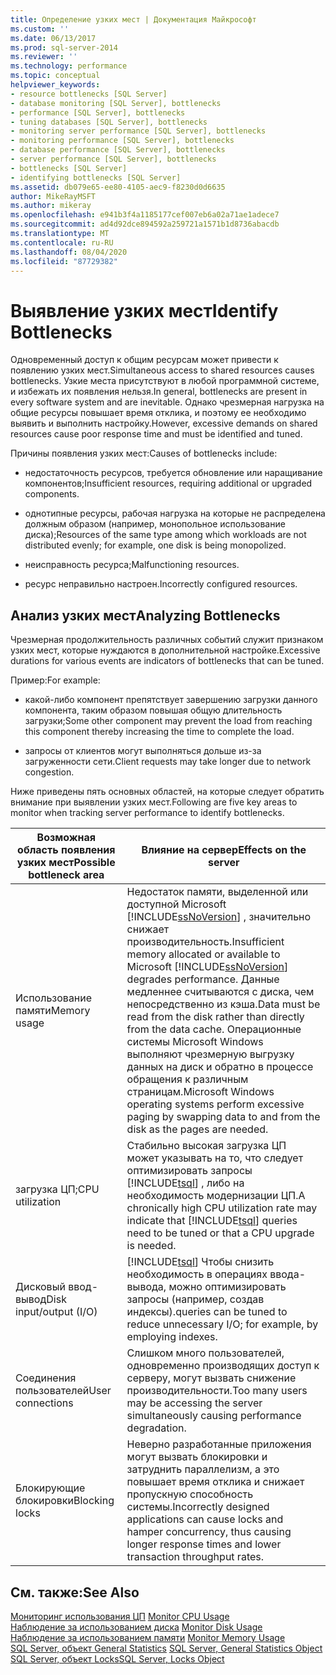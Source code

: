 ```yaml
---
title: Определение узких мест | Документация Майкрософт
ms.custom: ''
ms.date: 06/13/2017
ms.prod: sql-server-2014
ms.reviewer: ''
ms.technology: performance
ms.topic: conceptual
helpviewer_keywords:
- resource bottlenecks [SQL Server]
- database monitoring [SQL Server], bottlenecks
- performance [SQL Server], bottlenecks
- tuning databases [SQL Server], bottlenecks
- monitoring server performance [SQL Server], bottlenecks
- monitoring performance [SQL Server], bottlenecks
- database performance [SQL Server], bottlenecks
- server performance [SQL Server], bottlenecks
- bottlenecks [SQL Server]
- identifying bottlenecks [SQL Server]
ms.assetid: db079e65-ee80-4105-aec9-f8230d0d6635
author: MikeRayMSFT
ms.author: mikeray
ms.openlocfilehash: e941b3f4a1185177cef007eb6a02a71ae1adece7
ms.sourcegitcommit: ad4d92dce894592a259721a1571b1d8736abacdb
ms.translationtype: MT
ms.contentlocale: ru-RU
ms.lasthandoff: 08/04/2020
ms.locfileid: "87729382"
---
```

# <a name="identify-bottlenecks"></a><span data-ttu-id="5c940-102">Выявление узких мест</span><span class="sxs-lookup"><span data-stu-id="5c940-102">Identify Bottlenecks</span></span>
  <span data-ttu-id="5c940-103">Одновременный доступ к общим ресурсам может привести к появлению узких мест.</span><span class="sxs-lookup"><span data-stu-id="5c940-103">Simultaneous access to shared resources causes bottlenecks.</span></span> <span data-ttu-id="5c940-104">Узкие места присутствуют в любой программной системе, и избежать их появления нельзя.</span><span class="sxs-lookup"><span data-stu-id="5c940-104">In general, bottlenecks are present in every software system and are inevitable.</span></span> <span data-ttu-id="5c940-105">Однако чрезмерная нагрузка на общие ресурсы повышает время отклика, и поэтому ее необходимо выявить и выполнить настройку.</span><span class="sxs-lookup"><span data-stu-id="5c940-105">However, excessive demands on shared resources cause poor response time and must be identified and tuned.</span></span>  
  
 <span data-ttu-id="5c940-106">Причины появления узких мест:</span><span class="sxs-lookup"><span data-stu-id="5c940-106">Causes of bottlenecks include:</span></span>  
  
-   <span data-ttu-id="5c940-107">недостаточность ресурсов, требуется обновление или наращивание компонентов;</span><span class="sxs-lookup"><span data-stu-id="5c940-107">Insufficient resources, requiring additional or upgraded components.</span></span>  
  
-   <span data-ttu-id="5c940-108">однотипные ресурсы, рабочая нагрузка на которые не распределена должным образом (например, монопольное использование диска);</span><span class="sxs-lookup"><span data-stu-id="5c940-108">Resources of the same type among which workloads are not distributed evenly; for example, one disk is being monopolized.</span></span>  
  
-   <span data-ttu-id="5c940-109">неисправность ресурса;</span><span class="sxs-lookup"><span data-stu-id="5c940-109">Malfunctioning resources.</span></span>  
  
-   <span data-ttu-id="5c940-110">ресурс неправильно настроен.</span><span class="sxs-lookup"><span data-stu-id="5c940-110">Incorrectly configured resources.</span></span>  
  
## <a name="analyzing-bottlenecks"></a><span data-ttu-id="5c940-111">Анализ узких мест</span><span class="sxs-lookup"><span data-stu-id="5c940-111">Analyzing Bottlenecks</span></span>  
 <span data-ttu-id="5c940-112">Чрезмерная продолжительность различных событий служит признаком узких мест, которые нуждаются в дополнительной настройке.</span><span class="sxs-lookup"><span data-stu-id="5c940-112">Excessive durations for various events are indicators of bottlenecks that can be tuned.</span></span>  
  
 <span data-ttu-id="5c940-113">Пример:</span><span class="sxs-lookup"><span data-stu-id="5c940-113">For example:</span></span>  
  
-   <span data-ttu-id="5c940-114">какой-либо компонент препятствует завершению загрузки данного компонента, таким образом повышая общую длительность загрузки;</span><span class="sxs-lookup"><span data-stu-id="5c940-114">Some other component may prevent the load from reaching this component thereby increasing the time to complete the load.</span></span>  
  
-   <span data-ttu-id="5c940-115">запросы от клиентов могут выполняться дольше из-за загруженности сети.</span><span class="sxs-lookup"><span data-stu-id="5c940-115">Client requests may take longer due to network congestion.</span></span>  
  
 <span data-ttu-id="5c940-116">Ниже приведены пять основных областей, на которые следует обратить внимание при выявлении узких мест.</span><span class="sxs-lookup"><span data-stu-id="5c940-116">Following are five key areas to monitor when tracking server performance to identify bottlenecks.</span></span>  
  
|<span data-ttu-id="5c940-117">Возможная область появления узких мест</span><span class="sxs-lookup"><span data-stu-id="5c940-117">Possible bottleneck area</span></span>|<span data-ttu-id="5c940-118">Влияние на сервер</span><span class="sxs-lookup"><span data-stu-id="5c940-118">Effects on the server</span></span>|  
|------------------------------|---------------------------|  
|<span data-ttu-id="5c940-119">Использование памяти</span><span class="sxs-lookup"><span data-stu-id="5c940-119">Memory usage</span></span>|<span data-ttu-id="5c940-120">Недостаток памяти, выделенной или доступной Microsoft [!INCLUDE[ssNoVersion](../../includes/ssnoversion-md.md)] , значительно снижает производительность.</span><span class="sxs-lookup"><span data-stu-id="5c940-120">Insufficient memory allocated or available to Microsoft [!INCLUDE[ssNoVersion](../../includes/ssnoversion-md.md)] degrades performance.</span></span> <span data-ttu-id="5c940-121">Данные медленнее считываются с диска, чем непосредственно из кэша.</span><span class="sxs-lookup"><span data-stu-id="5c940-121">Data must be read from the disk rather than directly from the data cache.</span></span> <span data-ttu-id="5c940-122">Операционные системы Microsoft Windows выполняют чрезмерную выгрузку данных на диск и обратно в процессе обращения к различным страницам.</span><span class="sxs-lookup"><span data-stu-id="5c940-122">Microsoft Windows operating systems perform excessive paging by swapping data to and from the disk as the pages are needed.</span></span>|  
|<span data-ttu-id="5c940-123">загрузка ЦП;</span><span class="sxs-lookup"><span data-stu-id="5c940-123">CPU utilization</span></span>|<span data-ttu-id="5c940-124">Стабильно высокая загрузка ЦП может указывать на то, что следует оптимизировать запросы [!INCLUDE[tsql](../../includes/tsql-md.md)] , либо на необходимость модернизации ЦП.</span><span class="sxs-lookup"><span data-stu-id="5c940-124">A chronically high CPU utilization rate may indicate that [!INCLUDE[tsql](../../includes/tsql-md.md)] queries need to be tuned or that a CPU upgrade is needed.</span></span>|  
|<span data-ttu-id="5c940-125">Дисковый ввод-вывод</span><span class="sxs-lookup"><span data-stu-id="5c940-125">Disk input/output (I/O)</span></span>|[!INCLUDE[tsql](../../includes/tsql-md.md)] <span data-ttu-id="5c940-126">Чтобы снизить необходимость в операциях ввода-вывода, можно оптимизировать запросы (например, создав индексы).</span><span class="sxs-lookup"><span data-stu-id="5c940-126">queries can be tuned to reduce unnecessary I/O; for example, by employing indexes.</span></span>|  
|<span data-ttu-id="5c940-127">Соединения пользователей</span><span class="sxs-lookup"><span data-stu-id="5c940-127">User connections</span></span>|<span data-ttu-id="5c940-128">Слишком много пользователей, одновременно производящих доступ к серверу, могут вызвать снижение производительности.</span><span class="sxs-lookup"><span data-stu-id="5c940-128">Too many users may be accessing the server simultaneously causing performance degradation.</span></span>|  
|<span data-ttu-id="5c940-129">Блокирующие блокировки</span><span class="sxs-lookup"><span data-stu-id="5c940-129">Blocking locks</span></span>|<span data-ttu-id="5c940-130">Неверно разработанные приложения могут вызвать блокировки и затруднить параллелизм, а это повышает время отклика и снижает пропускную способность системы.</span><span class="sxs-lookup"><span data-stu-id="5c940-130">Incorrectly designed applications can cause locks and hamper concurrency, thus causing longer response times and lower transaction throughput rates.</span></span>|  
  
## <a name="see-also"></a><span data-ttu-id="5c940-131">См. также:</span><span class="sxs-lookup"><span data-stu-id="5c940-131">See Also</span></span>  
 <span data-ttu-id="5c940-132">[Мониторинг использования ЦП](../performance-monitor/monitor-cpu-usage.md) </span><span class="sxs-lookup"><span data-stu-id="5c940-132">[Monitor CPU Usage](../performance-monitor/monitor-cpu-usage.md) </span></span>  
 <span data-ttu-id="5c940-133">[Наблюдение за использованием диска](../performance-monitor/monitor-disk-usage.md) </span><span class="sxs-lookup"><span data-stu-id="5c940-133">[Monitor Disk Usage](../performance-monitor/monitor-disk-usage.md) </span></span>  
 <span data-ttu-id="5c940-134">[Наблюдение за использованием памяти](../performance-monitor/monitor-memory-usage.md) </span><span class="sxs-lookup"><span data-stu-id="5c940-134">[Monitor Memory Usage](../performance-monitor/monitor-memory-usage.md) </span></span>  
 <span data-ttu-id="5c940-135">[SQL Server, объект General Statistics](../performance-monitor/sql-server-general-statistics-object.md) </span><span class="sxs-lookup"><span data-stu-id="5c940-135">[SQL Server, General Statistics Object](../performance-monitor/sql-server-general-statistics-object.md) </span></span>  
 [<span data-ttu-id="5c940-136">SQL Server, объект Locks</span><span class="sxs-lookup"><span data-stu-id="5c940-136">SQL Server, Locks Object</span></span>](../performance-monitor/sql-server-locks-object.md)  
  
  
